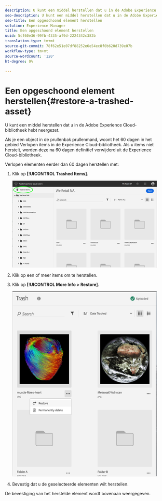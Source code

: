 ```yaml
---
description: U kunt een middel herstellen dat u in de Adobe Experience Cloud-bibliotheek hebt neergezet.
seo-description: U kunt een middel herstellen dat u in de Adobe Experience Cloud-bibliotheek hebt neergezet.
seo-title: Een opgeschoond element herstellen
solution: Experience Manager
title: Een opgeschoond element herstellen
uuid: 5cf60e36-99fb-4335-af9d-2224342c382b
translation-type: tm+mt
source-git-commit: 78f62e51e07df88252e6e54ec8f0b620d739e07b
workflow-type: tm+mt
source-wordcount: '120'
ht-degree: 0%

---
```



# Een opgeschoond element herstellen{#restore-a-trashed-asset}

U kunt een middel herstellen dat u in de Adobe Experience Cloud-bibliotheek hebt neergezet.

Als je een object in de prullenbak prullenmand, woont het 60 dagen in het gebied Verlopen items in de Experience Cloud-bibliotheek. Als u items niet herstelt, worden deze na 60 dagen definitief verwijderd uit de Experience Cloud-bibliotheek.

Verlopen elementen eerder dan 60 dagen herstellen met:

1. Klik op **[!UICONTROL Trashed Items]**.

   ![](assets/library_general_trashed_items.png)

1. Klik op een of meer items om te herstellen.
1. Klik op **[!UICONTROL More Info > Restore]**.

   ![](assets/library_restore_perm_delete.png)

1. Bevestig dat u de geselecteerde elementen wilt herstellen.

De bevestiging van het herstelde element wordt bovenaan weergegeven.
